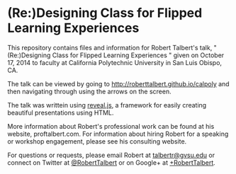 (Re:)Designing Class for Flipped Learning Experiences
=======

This repository contains files and information for Robert Talbert's talk, "(Re:)Designing Class for Flipped Learning Experiences " given on October 17, 2014 to faculty at California Polytechnic University in San Luis Obispo, CA. 

The talk can be viewed by going to http://roberttalbert.github.io/calpoly and then navigating through using the arrows on the screen.

The talk was writtein using [reveal.js](http://lab.hakim.se/reveal-js/), a framework for easily creating beautiful presentations using HTML. 

More information about Robert's professional work can be found at his website, proftalbert.com. For information about hiring Robert for a speaking or workshop engagement, please see his consulting website.

For questions or requests, please email Robert at talbertr@gvsu.edu or connect on Twitter at [@RobertTalbert](https://twitter.com/RobertTalbert) or on Google+ at [+RobertTalbert](https://google.com/+RobertTalbert).
